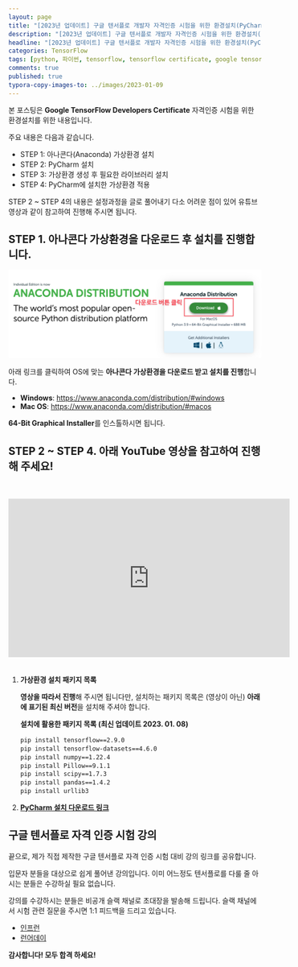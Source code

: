 ```yaml
---
layout: page
title: "[2023년 업데이트] 구글 텐서플로 개발자 자격인증 시험을 위한 환경설치(PyCharm, 필요 라이브러리 설치)"
description: "[2023년 업데이트] 구글 텐서플로 개발자 자격인증 시험을 위한 환경설치(PyCharm, 필요 라이브러리 설치)에 대해 알아보겠습니다."
headline: "[2023년 업데이트] 구글 텐서플로 개발자 자격인증 시험을 위한 환경설치(PyCharm, 필요 라이브러리 설치)에 대해 알아보겠습니다."
categories: TensorFlow
tags: [python, 파이썬, tensorflow, tensorflow certificate, google tensorflow, 텐서플로 자격증, 텐서플로우 자격증, 파이참 설치, 가상환경 설정, 아나콘다 가상환경, data science, 데이터 분석, 딥러닝, 딥러닝 자격증, 머신러닝, 빅데이터, 테디노트]
comments: true
published: true
typora-copy-images-to: ../images/2023-01-09
---
```


본 포스팅은 **Google TensorFlow Developers Certificate** 자격인증 시험을 위한 환경설치를 위한 내용입니다.



주요 내용은 다음과 같습니다.

- STEP 1: 아나콘다(Anaconda) 가상환경 설치
- STEP 2: PyCharm 설치
- STEP 3: 가상환경 생성 후 필요한 라이브러리 설치
- STEP 4: PyCharm에 설치한 가상환경 적용



STEP 2 ~ STEP 4의 내용은 설정과정을 글로 풀어내기 다소 어려운 점이 있어 유튜브 영상과 같이 참고하여 진행해 주시면 됩니다.



## STEP 1. 아나콘다 가상환경을 다운로드 후 설치를 진행합니다.

![anaconda](../images/2023-01-09/anaconda.png)

아래 링크를 클릭하여 OS에 맞는 **아나콘다 가상환경을 다운로드 받고 설치를 진행**합니다.

- **Windows**: https://www.anaconda.com/distribution/#windows
- **Mac OS**: https://www.anaconda.com/distribution/#macos

**64-Bit Graphical Installer**를 인스톨하시면 됩니다.

## 

## STEP 2 ~ STEP 4. 아래 YouTube 영상을 참고하여 진행해 주세요!



<br>

<br>

<iframe width="560" height="315" src="https://www.youtube.com/embed/Sotje18bINY" title="YouTube video player" frameborder="0" allow="accelerometer; autoplay; clipboard-write; encrypted-media; gyroscope; picture-in-picture; web-share" allowfullscreen></iframe>

<br>

<br>

1. **가상환경 설치 패키지 목록**

   **영상을 따라서 진행**해 주시면 됩니다만, 설치하는 패키지 목록은 (영상이 아닌) **아래에 표기된 최신 버전**을 설치해 주셔야 합니다.

   **설치에 활용한 패키지 목록 (최신 업데이트 2023. 01. 08)**

   ```bash
   pip install tensorflow==2.9.0
   pip install tensorflow-datasets==4.6.0
   pip install numpy==1.22.4
   pip install Pillow==9.1.1
   pip install scipy==1.7.3
   pip install pandas==1.4.2
   pip install urllib3
   ```

   

2. [**PyCharm 설치 다운로드 링크**](https://www.jetbrains.com/ko-kr/pycharm/download/)



## 구글 텐서플로 자격 인증 시험 강의

끝으로, 제가 직접 제작한 구글 텐서플로 자격 인증 시험 대비 강의 링크를 공유합니다.

입문자 분들을 대상으로 쉽게 풀어낸 강의입니다. 이미 어느정도 텐서플로를 다룰 줄 아시는 분들은 수강하실 필요 없습니다.

강의를 수강하시는 분들은 비공개 슬랙 채널로 초대장을 발송해 드립니다. 슬랙 채널에서 시험 관련 질문을 주시면 1:1 피드백을 드리고 있습니다.

- [인프런](https://www.inflearn.com/course/%ED%85%90%EC%84%9C%ED%94%8C%EB%A1%9C%EC%9A%B0-%EC%9E%90%EA%B2%A9%EC%A6%9D)
- [런어데이](https://learnaday.kr/open-course/tfcert)



**감사합니다! 모두 합격 하세요!**





